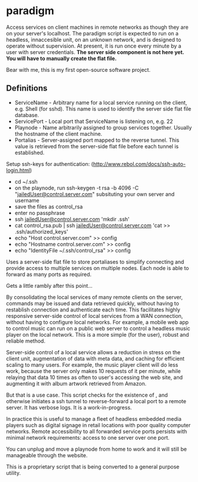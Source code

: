 # paradigm

Access services on client machines in remote networks as though they are on your server's localhost. The paradigm script is expected to run on a headless, innaccesible unit, on an unknown network, and is designed to operate without supervision. At present, it is run once every minute by a user with server credentials. <strong>The server side component is not here yet. You will have to manually create the flat file.</strong>

Bear with me, this is my first open-source software project.

<h2>Definitions</h2>
<ul>
  <li>ServiceName - Arbitrary name for a local service running on the client, e.g. Shell (for sshd). This name is used to identify the server side flat file database.</li>
  <li>ServicePort - Local port that ServiceName is listening on, e.g. 22</li>
  <li>Playnode - Name arbitrarily assigned to group services together. Usually the hostname of the client machine.</li>
  <li>Portalias - Server-assigned port mapped to the reverse tunnel. This value is retrieved from the server-side flat file before each tunnel is established.</li>
</ul>

Setup ssh-keys for authentication: (http://www.rebol.com/docs/ssh-auto-login.html)
- cd ~/.ssh
- on the playnode, run ssh-keygen -t rsa -b 4096 -C "jailedUser@control.server.com" subsituting your own server and username
- save the files as control_rsa
- enter no passphrase
- ssh jailedUser@control.server.com 'mkdir .ssh'
- cat control_rsa.pub | ssh jailedUser@control.server.com 'cat >> .ssh/authorized_keys'
- echo "Host control.server.com" >> config
- echo "Hostname control.server.com" >> config
- echo "IdentityFile ~/.ssh/control_rsa" >> config

Uses a server-side flat file to store portaliases to simplify connecting and provide access to multiple services on multiple nodes. Each node is able to forward as many ports as required.

Gets a little rambly after this point...

By consolidating the local services of many remote clients on the server, commands may be issued and data retrieved quickly, without having to restablish connection and authenticate each time. This facilitates highly responsive server-side control of local services from a WAN connection, without having to configure local networks. For example, a mobile web app to control music can run on a public web server to control a headless music player on the local network. This is a more simple (for the user), robust and reliable method.

Server-side control of a local service allows a reduction in stress on the client unit, augmentation of data with meta data, and caching for efficient scaling to many users. For example, the music player client will do less work, because the server only makes 10 requests of it per minute, while relaying that data 10 times as often to user's accessing the web site, and augmenting it with album artwork retrieved from Amazon.

But that is a use case. This script checks for the existence of , and otherwise initiates a ssh tunnel to reverse-forward a local port to a remote server. It has verbose logs. It is a work-in-progress.

In practice this is useful to manage a fleet of headless embedded media players such as digital signage in retail locations with poor quality computer networks. Remote accessibility to all forwarded service ports persists with minimal network requirements: access to one server over one port.

You can unplug and move a playnode from home to work and it will still be manageable through the website.

This is a proprietary script that is being converted to a general purpose utility.
